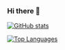 ### Hi there 👋

[![GitHub stats](https://github-readme-stats.vercel.app/api?username=Prgckwb&theme=vue-dark&show_icons=true)](https://github.com/Prgckwb/github-readme-stats)

[![Top Languages](https://github-readme-stats.vercel.app/api/top-langs/?username=Prgckwb&theme=vue-dark&show_icons=true&layout=compact)](https://github.com/Prgckwb/github-readme-stats)
